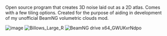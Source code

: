 Open source program that creates 3D noise laid out as a 2D atlas. Comes with a few tiling options. Created for the purpose of aiding in development of my unofficial BeamNG volumetric clouds mod.

![image](https://github.com/Chipboard/32DNoiseGen/assets/21075123/584424f0-4a98-4df2-a404-f73f2840bfb3)
![Billows_Large_R](https://github.com/Chipboard/32DNoiseGen/assets/21075123/772c2502-4a9a-4c2a-b881-1b9eb504d6c2)
![BeamNG drive x64_GWUKvrNdpo](https://github.com/Chipboard/32DNoiseGen/assets/21075123/106b8eb5-3c8d-48ef-8ca5-8702e6691f18)
